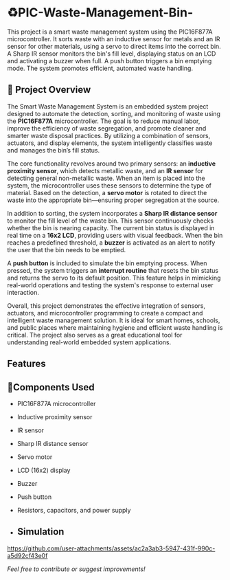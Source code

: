 # ♻️PIC-Waste-Management-Bin-
This project is a smart waste management system using the PIC16F877A microcontroller. It sorts waste with an inductive sensor for metals and an IR sensor for other materials, using a servo to direct items into the correct bin. A Sharp IR sensor monitors the bin's fill level, displaying status on an LCD and activating a buzzer when full. A push button triggers a bin emptying mode. The system promotes efficient, automated waste handling.


## 📘 Project Overview

The Smart Waste Management System is an embedded system project designed to automate the detection, sorting, and monitoring of waste using the **PIC16F877A** microcontroller. The goal is to reduce manual labor, improve the efficiency of waste segregation, and promote cleaner and smarter waste disposal practices. By utilizing a combination of sensors, actuators, and display elements, the system intelligently classifies waste and manages the bin’s fill status.

The core functionality revolves around two primary sensors: an **inductive proximity sensor**, which detects metallic waste, and an **IR sensor** for detecting general non-metallic waste. When an item is placed into the system, the microcontroller uses these sensors to determine the type of material. Based on the detection, a **servo motor** is rotated to direct the waste into the appropriate bin—ensuring proper segregation at the source.

In addition to sorting, the system incorporates a **Sharp IR distance sensor** to monitor the fill level of the waste bin. This sensor continuously checks whether the bin is nearing capacity. The current bin status is displayed in real time on a **16x2 LCD**, providing users with visual feedback. When the bin reaches a predefined threshold, a **buzzer** is activated as an alert to notify the user that the bin needs to be emptied.

A **push button** is included to simulate the bin emptying process. When pressed, the system triggers an **interrupt routine** that resets the bin status and returns the servo to its default position. This feature helps in mimicking real-world operations and testing the system's response to external user interaction.

Overall, this project demonstrates the effective integration of sensors, actuators, and microcontroller programming to create a compact and intelligent waste management solution. It is ideal for smart homes, schools, and public places where maintaining hygiene and efficient waste handling is critical. The project also serves as a great educational tool for understanding real-world embedded system applications.


## Features


## 🧰Components Used

- PIC16F877A microcontroller
- Inductive proximity sensor
- IR sensor
- Sharp IR distance sensor
- Servo motor
- LCD (16x2) display
- Buzzer
- Push button
- Resistors, capacitors, and power supply


- ## Simulation
https://github.com/user-attachments/assets/ac2a3ab3-5947-431f-990c-a5d92cf43e0f

*Feel free to contribute or suggest improvements!* 





